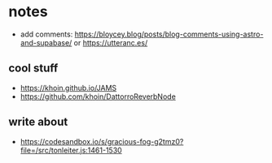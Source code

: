 # notes

- add comments: <https://bloycey.blog/posts/blog-comments-using-astro-and-supabase/> or <https://utteranc.es/>

## cool stuff

- <https://khoin.github.io/JAMS>
- <https://github.com/khoin/DattorroReverbNode>

## write about

- <https://codesandbox.io/s/gracious-fog-g2tmz0?file=/src/tonleiter.js:1461-1530>
